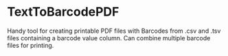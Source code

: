 # TextToBarcodePDF
Handy tool for creating printable PDF files with Barcodes from .csv and .tsv files containing a barcode value column. Can combine multiple barcode files for printing.
